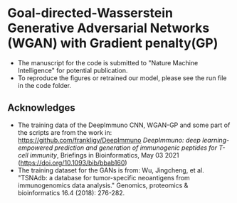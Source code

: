 # Goal-directed-Wasserstein Generative Adversarial Networks (WGAN) with Gradient penalty(GP)
* The manuscript for the code is submitted to "Nature Machine Intelligence" for potential publication.
* To reproduce the figures or retrained our model, please see the run file in the code folder.
## Acknowledges
* The training data of the DeepImmuno CNN, WGAN-GP and some part of the scripts are from the work in: https://github.com/frankligy/DeepImmuno
*DeepImmuno: deep learning-empowered prediction and generation of immunogenic peptides for T-cell immunity*, Briefings in Bioinformatics, May 03 2021 (https://doi.org/10.1093/bib/bbab160)
* The training dataset for the GANs is from:
Wu, Jingcheng, et al. "TSNAdb: a database for tumor-specific neoantigens from immunogenomics data analysis." Genomics, proteomics & bioinformatics 16.4 (2018): 276-282.
